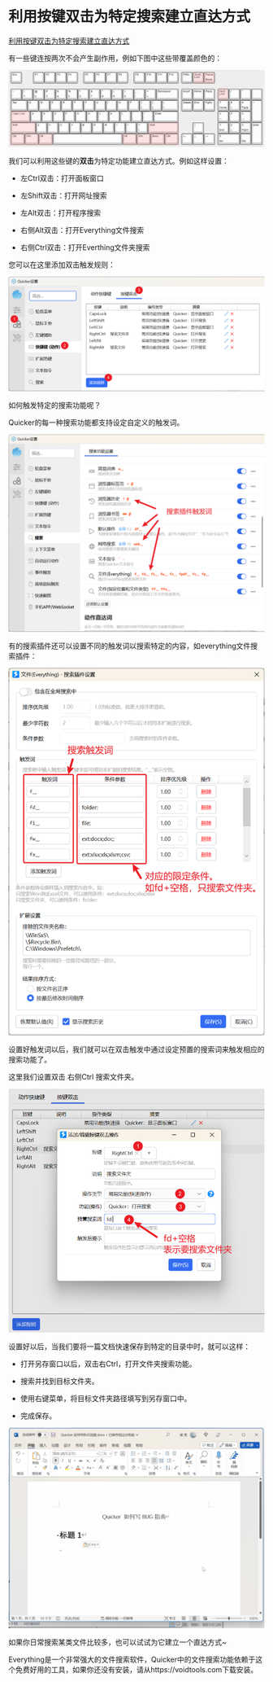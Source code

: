 # 利用按键双击为特定搜索建立直达方式
[利用按键双击为特定搜索建立直达方式](https://mp.weixin.qq.com/s?__biz=Mzg4Mjc1NjIzMg==&mid=2247485518&idx=1&sn=ff66aa37ec489c1fdbf9c2d5c675a9ca&chksm=cf5097a9f8271ebf12783f7d874f9caf4845a69f11b25f029e7a5cb2476201253425544c122c#rd) 

 有一些键连按两次不会产生副作用，例如下图中这些带覆盖颜色的：  

![](https://github.com/ustczzh/MyClippings/blob/main/Images/2023-2-26%2022-06-29/64e76599-e63d-47ef-9c99-57dfad29b86d.png?raw=true)

我们可以利用这些键的**双击**为特定功能建立直达方式。例如这样设置：

*   左Ctrl双击：打开面板窗口
    
*   左Shift双击：打开网址搜索
    
*   左Alt双击：打开程序搜索
    
*   右侧Alt双击：打开Everything文件搜索
    
*   右侧Ctrl双击：打开Everthing文件夹搜索
    

您可以在这里添加双击触发规则：  

![](https://github.com/ustczzh/MyClippings/blob/main/Images/2023-2-26%2022-06-29/8571263e-efc0-40b8-b73e-a06f1af6d30c.png?raw=true)

如何触发特定的搜索功能呢？  

Quicker的每一种搜索功能都支持设定自定义的触发词。

![](https://github.com/ustczzh/MyClippings/blob/main/Images/2023-2-26%2022-06-29/dc156b16-44e5-4bb5-9c97-333f25abc74b.png?raw=true)

有的搜索插件还可以设置不同的触发词以搜索特定的内容，如everything文件搜索插件：  

![](https://github.com/ustczzh/MyClippings/blob/main/Images/2023-2-26%2022-06-29/274f5389-b562-446e-b7f9-16cb3d1e0ee6.png?raw=true)

设置好触发词以后，我们就可以在双击触发中通过设定预置的搜索词来触发相应的搜索功能了。  

这里我们设置双击 右侧Ctrl 搜索文件夹。

![](https://github.com/ustczzh/MyClippings/blob/main/Images/2023-2-26%2022-06-29/49856526-68f7-4f47-9d34-9d53680d3e45.png?raw=true)

设置好以后，当我们要将一篇文档快速保存到特定的目录中时，就可以这样：

*   打开另存窗口以后，双击右Ctrl，打开文件夹搜索功能。
    
*   搜索并找到目标文件夹。
    
*   使用右键菜单，将目标文件夹路径填写到另存窗口中。
    
*   完成保存。
    

![](https://github.com/ustczzh/MyClippings/blob/main/Images/2023-2-26%2022-06-29/2ab70ad7-d7dc-4e89-9f64-07e34f9906c8.gif?raw=true)

如果你日常搜索某类文件比较多，也可以试试为它建立一个直达方式~

Everything是一个非常强大的文件搜索软件，Quicker中的文件搜索功能依赖于这个免费好用的工具，如果你还没有安装，请从https://voidtools.com下载安装。